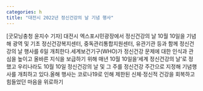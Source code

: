 ```yaml
---
categories: h
title: "대전시 2022년 정신건강의 날 기념 행사"
---
```

[굿모닝충청 윤지수 기자] 대전시 엑스포시민광장에서 정신건강의 날 10월 10일을 기념해 광역 및 기초 정신건강복지센터, 중독관리통합지원센터, 유관기관 등과 함께 정신건강의 날 행사를 6일 개최한다.세계보건기구(WHO)가 정신건강 문제에 대한 인식과 관심을 높이고 올바른 지식을 보급하기 위해 매년 10월 10일을‘세계 정신건강의 날’로 정했고 우리나라도 10월 10일 정신건강의 날 및 그 주를 정신건강 주간으로 지정해 기념행사를 개최하고 있다.올해 행사는 코로나19로 인해 제한된 신체⋅정신적 건강을 회복하고 힘들었던 마음을 위로하기